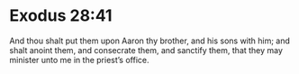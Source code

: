 # Exodus 28:41

And thou shalt put them upon Aaron thy brother, and his sons with him; and shalt anoint them, and consecrate them, and sanctify them, that they may minister unto me in the priest’s office.